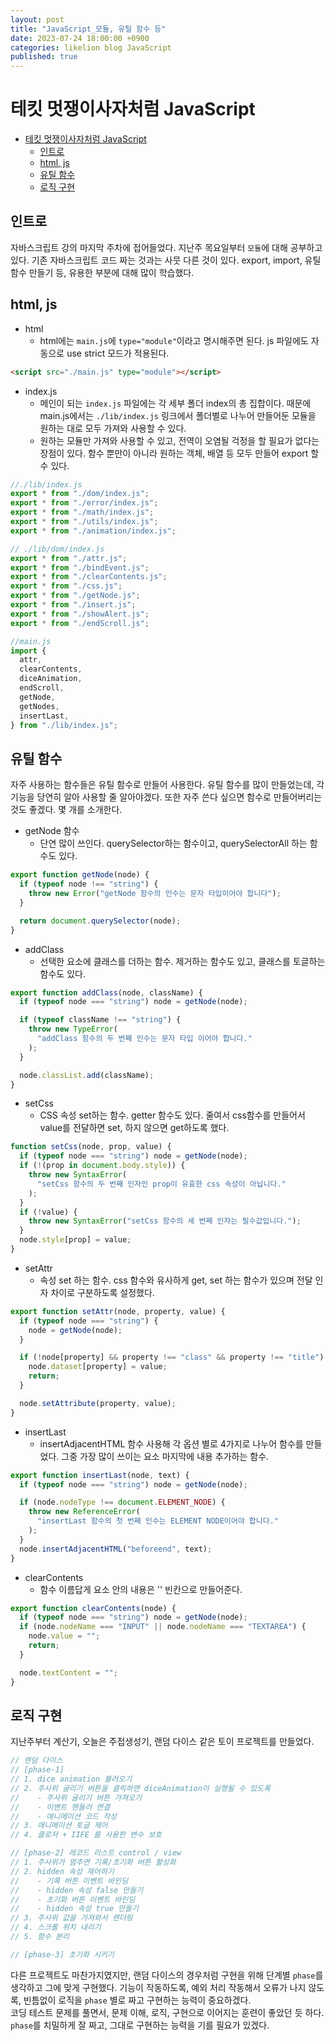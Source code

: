 ```yaml
---
layout: post
title: "JavaScript_모듈, 유틸 함수 등"
date: 2023-07-24 18:00:00 +0900
categories: likelion blog JavaScript
published: true
---
```


# 테킷 멋쟁이사자처럼 JavaScript

- [테킷 멋쟁이사자처럼 JavaScript](#테킷-멋쟁이사자처럼-javascript)
  - [인트로](#인트로)
  - [html, js](#html-js)
  - [유틸 함수](#유틸-함수)
  - [로직 구현](#로직-구현)

## 인트로

자바스크립트 강의 마지막 주차에 접어들었다. 지난주 목요일부터 `모듈`에 대해 공부하고 있다.
기존 자바스크립트 코드 짜는 것과는 사뭇 다른 것이 있다. export, import, 유틸 함수 만들기 등, 유용한 부분에 대해 많이 학습했다.

## html, js

- html
  - html에는 `main.js`에 `type="module"`이라고 명시해주면 된다. js 파일에도 자동으로 use strict 모드가 적용된다.

```html
<script src="./main.js" type="module"></script>
```

- index.js
  - 메인이 되는 `index.js` 파일에는 각 세부 폴더 index의 총 집합이다. 때문에 main.js에서는 `./lib/index.js` 링크에서 폴더별로 나누어 만들어둔 모듈을 원하는 대로 모두 가져와 사용할 수 있다.
  - 원하는 모듈만 가져와 사용할 수 있고, 전역이 오염될 걱정을 할 필요가 없다는 장점이 있다. 함수 뿐만이 아니라 원하는 객체, 배열 등 모두 만들어 export 할 수 있다.

```js
//./lib/index.js
export * from "./dom/index.js";
export * from "./error/index.js";
export * from "./math/index.js";
export * from "./utils/index.js";
export * from "./animation/index.js";

// ./lib/dom/index.js
export * from "./attr.js";
export * from "./bindEvent.js";
export * from "./clearContents.js";
export * from "./css.js";
export * from "./getNode.js";
export * from "./insert.js";
export * from "./showAlert.js";
export * from "./endScroll.js";
```

```js
//main.js
import {
  attr,
  clearContents,
  diceAnimation,
  endScroll,
  getNode,
  getNodes,
  insertLast,
} from "./lib/index.js";
```

## 유틸 함수

자주 사용하는 함수들은 유틸 함수로 만들어 사용한다. 유틸 함수를 많이 만들었는데, 각 기능을 당연히 알아 사용할 줄 알아야겠다. 또한 자주 쓴다 싶으면 함수로 만들어버리는 것도 좋겠다. 몇 개를 소개한다.

- getNode 함수
  - 단연 많이 쓰인다. querySelector하는 함수이고, querySelectorAll 하는 함수도 있다.

```js
export function getNode(node) {
  if (typeof node !== "string") {
    throw new Error("getNode 함수의 인수는 문자 타입이어야 합니다");
  }

  return document.querySelector(node);
}
```

- addClass
  - 선택한 요소에 클래스를 더하는 함수. 제거하는 함수도 있고, 클래스를 토글하는 함수도 있다.

```js
export function addClass(node, className) {
  if (typeof node === "string") node = getNode(node);

  if (typeof className !== "string") {
    throw new TypeError(
      "addClass 함수의 두 번째 인수는 문자 타입 이어야 합니다."
    );
  }

  node.classList.add(className);
}
```

- setCss
  - CSS 속성 set하는 함수. getter 함수도 있다. 줄여서 css함수를 만들어서 value를 전달하면 set, 하지 않으면 get하도록 했다.

```js
function setCss(node, prop, value) {
  if (typeof node === "string") node = getNode(node);
  if (!(prop in document.body.style)) {
    throw new SyntaxError(
      "setCss 함수의 두 번째 인자인 prop이 유효한 css 속성이 아닙니다."
    );
  }
  if (!value) {
    throw new SyntaxError("setCss 함수의 세 번째 인자는 필수값입니다.");
  }
  node.style[prop] = value;
}
```

- setAttr
  - 속성 set 하는 함수. css 함수와 유사하게 get, set 하는 함수가 있으며 전달 인자 차이로 구분하도록 설정했다.

```js
export function setAttr(node, property, value) {
  if (typeof node === "string") {
    node = getNode(node);
  }

  if (!node[property] && property !== "class" && property !== "title") {
    node.dataset[property] = value;
    return;
  }

  node.setAttribute(property, value);
}
```

- insertLast
  - insertAdjacentHTML 함수 사용해 각 옵션 별로 4가지로 나누어 함수를 만들었다. 그중 가장 많이 쓰이는 요소 마지막에 내용 추가하는 함수.

```js
export function insertLast(node, text) {
  if (typeof node === "string") node = getNode(node);

  if (node.nodeType !== document.ELEMENT_NODE) {
    throw new ReferenceError(
      "insertLast 함수의 첫 번째 인수는 ELEMENT NODE이어야 합니다."
    );
  }
  node.insertAdjacentHTML("beforeend", text);
}
```

- clearContents
  - 함수 이름답게 요소 안의 내용은 '' 빈칸으로 만들어준다.

```js
export function clearContents(node) {
  if (typeof node === "string") node = getNode(node);
  if (node.nodeName === "INPUT" || node.nodeName === "TEXTAREA") {
    node.value = "";
    return;
  }

  node.textContent = "";
}
```

## 로직 구현

지난주부터 계산기, 오늘은 주접생성기, 랜덤 다이스 같은 토이 프로젝트를 만들었다.

```js
// 랜덤 다이스
// [phase-1]
// 1. dice animation 불러오기
// 2. 주사위 굴리기 버튼을 클릭하면 diceAnimation이 실행될 수 있도록
//    - 주사위 굴리기 버튼 가져오기
//    - 이벤트 핸들러 연결
//    - 애니메이션 코드 작성
// 3. 애니메이션 토글 제어
// 4. 클로저 + IIFE 를 사용한 변수 보호

// [phase-2] 레코드 리스트 control / view
// 1. 주사위가 멈추면 기록/초기화 버튼 활성화
// 2. hidden 속성 제어하기
//    - 기록 버튼 이벤트 바인딩
//    - hidden 속성 false 만들기
//    - 초기화 버튼 이벤트 바인딩
//    - hidden 속성 true 만들기
// 3. 주사위 값을 가져와서 렌더링
// 4. 스크롤 위치 내리기
// 5. 함수 분리

// [phase-3] 초기화 시키기
```

다른 프로젝트도 마찬가지였지만, 랜덤 다이스의 경우처럼 구현을 위해 단계별 `phase`를 생각하고 그에 맞게 구현했다. 기능이 작동하도록, 예외 처리 작동해서 오류가 나지 않도록, 빈틈없이 로직을 `phase` 별로 짜고 구현하는 능력이 중요하겠다.  
코딩 테스트 문제를 풀면서, 문제 이해, 로직, 구현으로 이어지는 훈련이 좋았던 듯 하다. `phase`를 치밀하게 잘 짜고, 그대로 구현하는 능력을 기를 필요가 있겠다.
